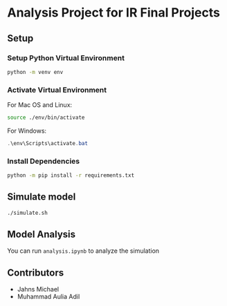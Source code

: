 # Analysis Project for IR Final Projects

## Setup

### Setup Python Virtual Environment

```bash
python -m venv env
```

### Activate Virtual Environment

For Mac OS and Linux:

```bash
source ./env/bin/activate
```

For Windows:

```powershell
.\env\Scripts\activate.bat
```

### Install Dependencies

```bash
python -m pip install -r requirements.txt
```

## Simulate model

```bash
./simulate.sh
```

## Model Analysis

You can run `analysis.ipynb` to analyze the simulation

## Contributors

- Jahns Michael
- Muhammad Aulia Adil